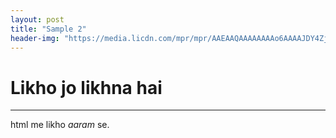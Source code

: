 ```yaml
---
layout: post
title: "Sample 2"
header-img: "https://media.licdn.com/mpr/mpr/AAEAAQAAAAAAAAo6AAAAJDY4Zjc1ZjhmLWY1YWQtNDY1YS1iNTQ5LTg3MjRkMTIwNGY5MQ.jpg"
---
```


<h1>Likho jo likhna hai</h1>
<hr/>
<p>html me likho <i>aaram</i> se.


